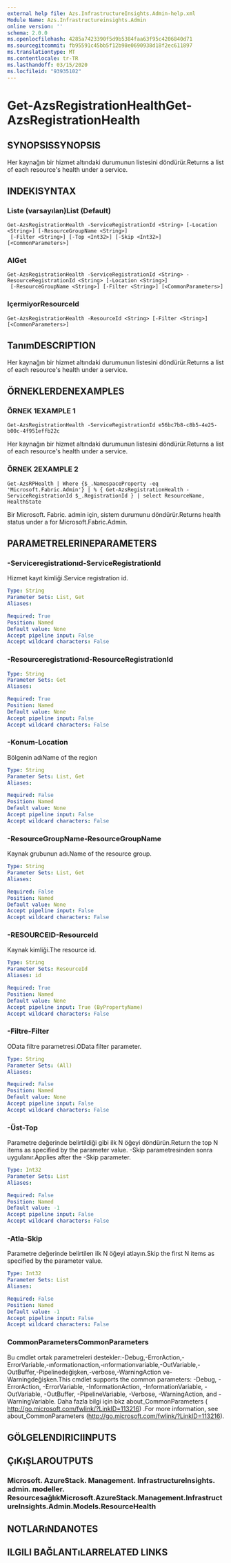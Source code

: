 ```yaml
---
external help file: Azs.InfrastructureInsights.Admin-help.xml
Module Name: Azs.Infrastructureinsights.Admin
online version: ''
schema: 2.0.0
ms.openlocfilehash: 4285a7423390f5d9b5384faa63f95c4206840d71
ms.sourcegitcommit: fb95591c45bb5f12b98e0690938d18f2ec611897
ms.translationtype: MT
ms.contentlocale: tr-TR
ms.lasthandoff: 03/15/2020
ms.locfileid: "93935102"
---
```

# <span data-ttu-id="77b6f-101">Get-AzsRegistrationHealth</span><span class="sxs-lookup"><span data-stu-id="77b6f-101">Get-AzsRegistrationHealth</span></span>

## <span data-ttu-id="77b6f-102">SYNOPSIS</span><span class="sxs-lookup"><span data-stu-id="77b6f-102">SYNOPSIS</span></span>
<span data-ttu-id="77b6f-103">Her kaynağın bir hizmet altındaki durumunun listesini döndürür.</span><span class="sxs-lookup"><span data-stu-id="77b6f-103">Returns a list of each resource's health under a service.</span></span>

## <span data-ttu-id="77b6f-104">INDEKI</span><span class="sxs-lookup"><span data-stu-id="77b6f-104">SYNTAX</span></span>

### <span data-ttu-id="77b6f-105">Liste (varsayılan)</span><span class="sxs-lookup"><span data-stu-id="77b6f-105">List (Default)</span></span>
```
Get-AzsRegistrationHealth -ServiceRegistrationId <String> [-Location <String>] [-ResourceGroupName <String>]
 [-Filter <String>] [-Top <Int32>] [-Skip <Int32>] [<CommonParameters>]
```

### <span data-ttu-id="77b6f-106">Al</span><span class="sxs-lookup"><span data-stu-id="77b6f-106">Get</span></span>
```
Get-AzsRegistrationHealth -ServiceRegistrationId <String> -ResourceRegistrationId <String> [-Location <String>]
 [-ResourceGroupName <String>] [-Filter <String>] [<CommonParameters>]
```

### <span data-ttu-id="77b6f-107">Içermiyor</span><span class="sxs-lookup"><span data-stu-id="77b6f-107">ResourceId</span></span>
```
Get-AzsRegistrationHealth -ResourceId <String> [-Filter <String>] [<CommonParameters>]
```

## <span data-ttu-id="77b6f-108">Tanım</span><span class="sxs-lookup"><span data-stu-id="77b6f-108">DESCRIPTION</span></span>
<span data-ttu-id="77b6f-109">Her kaynağın bir hizmet altındaki durumunun listesini döndürür.</span><span class="sxs-lookup"><span data-stu-id="77b6f-109">Returns a list of each resource's health under a service.</span></span>

## <span data-ttu-id="77b6f-110">ÖRNEKLERDEN</span><span class="sxs-lookup"><span data-stu-id="77b6f-110">EXAMPLES</span></span>

### <span data-ttu-id="77b6f-111">ÖRNEK 1</span><span class="sxs-lookup"><span data-stu-id="77b6f-111">EXAMPLE 1</span></span>
```
Get-AzsRegistrationHealth -ServiceRegistrationId e56bc7b8-c8b5-4e25-b00c-4f951effb22c
```

<span data-ttu-id="77b6f-112">Her kaynağın bir hizmet altındaki durumunun listesini döndürür.</span><span class="sxs-lookup"><span data-stu-id="77b6f-112">Returns a list of each resource's health under a service.</span></span>

### <span data-ttu-id="77b6f-113">ÖRNEK 2</span><span class="sxs-lookup"><span data-stu-id="77b6f-113">EXAMPLE 2</span></span>
```
Get-AzsRPHealth | Where {$_.NamespaceProperty -eq 'Microsoft.Fabric.Admin'} | % { Get-AzsRegistrationHealth -ServiceRegistrationId $_.RegistrationId } | select ResourceName, HealthState
```

<span data-ttu-id="77b6f-114">Bir Microsoft. Fabric. admin için, sistem durumunu döndürür.</span><span class="sxs-lookup"><span data-stu-id="77b6f-114">Returns health status under a for Microsoft.Fabric.Admin.</span></span>

## <span data-ttu-id="77b6f-115">PARAMETRELERINE</span><span class="sxs-lookup"><span data-stu-id="77b6f-115">PARAMETERS</span></span>

### <span data-ttu-id="77b6f-116">-Serviceregistrationıd</span><span class="sxs-lookup"><span data-stu-id="77b6f-116">-ServiceRegistrationId</span></span>
<span data-ttu-id="77b6f-117">Hizmet kayıt kimliği.</span><span class="sxs-lookup"><span data-stu-id="77b6f-117">Service registration id.</span></span>

```yaml
Type: String
Parameter Sets: List, Get
Aliases:

Required: True
Position: Named
Default value: None
Accept pipeline input: False
Accept wildcard characters: False
```

### <span data-ttu-id="77b6f-118">-Resourceregistrationıd</span><span class="sxs-lookup"><span data-stu-id="77b6f-118">-ResourceRegistrationId</span></span>


```yaml
Type: String
Parameter Sets: Get
Aliases:

Required: True
Position: Named
Default value: None
Accept pipeline input: False
Accept wildcard characters: False
```

### <span data-ttu-id="77b6f-119">-Konum</span><span class="sxs-lookup"><span data-stu-id="77b6f-119">-Location</span></span>
<span data-ttu-id="77b6f-120">Bölgenin adı</span><span class="sxs-lookup"><span data-stu-id="77b6f-120">Name of the region</span></span>

```yaml
Type: String
Parameter Sets: List, Get
Aliases:

Required: False
Position: Named
Default value: None
Accept pipeline input: False
Accept wildcard characters: False
```

### <span data-ttu-id="77b6f-121">-ResourceGroupName</span><span class="sxs-lookup"><span data-stu-id="77b6f-121">-ResourceGroupName</span></span>
<span data-ttu-id="77b6f-122">Kaynak grubunun adı.</span><span class="sxs-lookup"><span data-stu-id="77b6f-122">Name of the resource group.</span></span>

```yaml
Type: String
Parameter Sets: List, Get
Aliases:

Required: False
Position: Named
Default value: None
Accept pipeline input: False
Accept wildcard characters: False
```

### <span data-ttu-id="77b6f-123">-RESOURCEID</span><span class="sxs-lookup"><span data-stu-id="77b6f-123">-ResourceId</span></span>
<span data-ttu-id="77b6f-124">Kaynak kimliği.</span><span class="sxs-lookup"><span data-stu-id="77b6f-124">The resource id.</span></span>

```yaml
Type: String
Parameter Sets: ResourceId
Aliases: id

Required: True
Position: Named
Default value: None
Accept pipeline input: True (ByPropertyName)
Accept wildcard characters: False
```

### <span data-ttu-id="77b6f-125">-Filtre</span><span class="sxs-lookup"><span data-stu-id="77b6f-125">-Filter</span></span>
<span data-ttu-id="77b6f-126">OData filtre parametresi.</span><span class="sxs-lookup"><span data-stu-id="77b6f-126">OData filter parameter.</span></span>

```yaml
Type: String
Parameter Sets: (All)
Aliases:

Required: False
Position: Named
Default value: None
Accept pipeline input: False
Accept wildcard characters: False
```

### <span data-ttu-id="77b6f-127">-Üst</span><span class="sxs-lookup"><span data-stu-id="77b6f-127">-Top</span></span>
<span data-ttu-id="77b6f-128">Parametre değerinde belirtildiği gibi ilk N öğeyi döndürün.</span><span class="sxs-lookup"><span data-stu-id="77b6f-128">Return the top N items as specified by the parameter value.</span></span>
<span data-ttu-id="77b6f-129">-Skip parametresinden sonra uygulanır.</span><span class="sxs-lookup"><span data-stu-id="77b6f-129">Applies after the -Skip parameter.</span></span>

```yaml
Type: Int32
Parameter Sets: List
Aliases:

Required: False
Position: Named
Default value: -1
Accept pipeline input: False
Accept wildcard characters: False
```

### <span data-ttu-id="77b6f-130">-Atla</span><span class="sxs-lookup"><span data-stu-id="77b6f-130">-Skip</span></span>
<span data-ttu-id="77b6f-131">Parametre değerinde belirtilen ilk N öğeyi atlayın.</span><span class="sxs-lookup"><span data-stu-id="77b6f-131">Skip the first N items as specified by the parameter value.</span></span>

```yaml
Type: Int32
Parameter Sets: List
Aliases:

Required: False
Position: Named
Default value: -1
Accept pipeline input: False
Accept wildcard characters: False
```

### <span data-ttu-id="77b6f-132">CommonParameters</span><span class="sxs-lookup"><span data-stu-id="77b6f-132">CommonParameters</span></span>
<span data-ttu-id="77b6f-133">Bu cmdlet ortak parametreleri destekler:-Debug,-ErrorAction,-ErrorVariable,-ınformationaction,-ınformationvariable,-OutVariable,-OutBuffer,-Pipelinedeğişken,-verbose,-WarningAction ve-Warningdeğişken.</span><span class="sxs-lookup"><span data-stu-id="77b6f-133">This cmdlet supports the common parameters: -Debug, -ErrorAction, -ErrorVariable, -InformationAction, -InformationVariable, -OutVariable, -OutBuffer, -PipelineVariable, -Verbose, -WarningAction, and -WarningVariable.</span></span> <span data-ttu-id="77b6f-134">Daha fazla bilgi için bkz about_CommonParameters ( http://go.microsoft.com/fwlink/?LinkID=113216) .</span><span class="sxs-lookup"><span data-stu-id="77b6f-134">For more information, see about_CommonParameters (http://go.microsoft.com/fwlink/?LinkID=113216).</span></span>

## <span data-ttu-id="77b6f-135">GÖLGELENDIRICI</span><span class="sxs-lookup"><span data-stu-id="77b6f-135">INPUTS</span></span>

## <span data-ttu-id="77b6f-136">ÇıKıŞLAR</span><span class="sxs-lookup"><span data-stu-id="77b6f-136">OUTPUTS</span></span>

### <span data-ttu-id="77b6f-137">Microsoft. AzureStack. Management. InfrastructureInsights. admin. modeller. Resourcesağlık</span><span class="sxs-lookup"><span data-stu-id="77b6f-137">Microsoft.AzureStack.Management.InfrastructureInsights.Admin.Models.ResourceHealth</span></span>

## <span data-ttu-id="77b6f-138">NOTLARıNDA</span><span class="sxs-lookup"><span data-stu-id="77b6f-138">NOTES</span></span>

## <span data-ttu-id="77b6f-139">ILGILI BAĞLANTıLAR</span><span class="sxs-lookup"><span data-stu-id="77b6f-139">RELATED LINKS</span></span>
